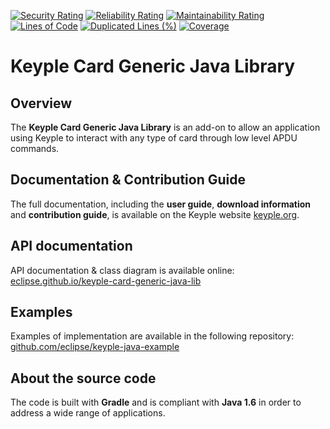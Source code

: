 [![Security Rating](https://sonarcloud.io/api/project_badges/measure?project=eclipse_keyple-card-generic-java-lib&metric=security_rating)](https://sonarcloud.io/summary/new_code?id=eclipse_keyple-card-generic-java-lib)
[![Reliability Rating](https://sonarcloud.io/api/project_badges/measure?project=eclipse_keyple-card-generic-java-lib&metric=reliability_rating)](https://sonarcloud.io/summary/new_code?id=eclipse_keyple-card-generic-java-lib)
[![Maintainability Rating](https://sonarcloud.io/api/project_badges/measure?project=eclipse_keyple-card-generic-java-lib&metric=sqale_rating)](https://sonarcloud.io/summary/new_code?id=eclipse_keyple-card-generic-java-lib)
[![Lines of Code](https://sonarcloud.io/api/project_badges/measure?project=eclipse_keyple-card-generic-java-lib&metric=ncloc)](https://sonarcloud.io/summary/new_code?id=eclipse_keyple-card-generic-java-lib)
[![Duplicated Lines (%)](https://sonarcloud.io/api/project_badges/measure?project=eclipse_keyple-card-generic-java-lib&metric=duplicated_lines_density)](https://sonarcloud.io/summary/new_code?id=eclipse_keyple-card-generic-java-lib)
[![Coverage](https://sonarcloud.io/api/project_badges/measure?project=eclipse_keyple-card-generic-java-lib&metric=coverage)](https://sonarcloud.io/summary/new_code?id=eclipse_keyple-card-generic-java-lib)

# Keyple Card Generic Java Library

## Overview

The **Keyple Card Generic Java Library** is an add-on to allow an application using Keyple to interact with any type of card through low level APDU commands.

## Documentation & Contribution Guide

The full documentation, including the **user guide**, **download information** and **contribution guide**, is available on the Keyple website [keyple.org](https://keyple.org).

## API documentation

API documentation & class diagram is available online: [eclipse.github.io/keyple-card-generic-java-lib](https://eclipse.github.io/keyple-card-generic-java-lib)

## Examples

Examples of implementation are available in the following repository: [github.com/eclipse/keyple-java-example](https://github.com/eclipse/keyple-java-example)

## About the source code

The code is built with **Gradle** and is compliant with **Java 1.6** in order to address a wide range of applications.